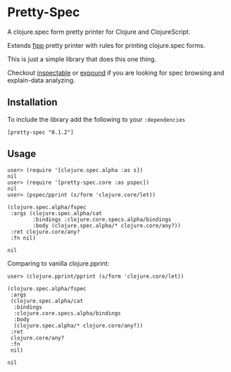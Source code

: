 # Pretty-Spec

A clojure.spec form pretty printer for Clojure and ClojureScript.

Extends [fipp](https://github.com/brandonbloom/fipp) pretty printer with rules for printing
clojure.spec forms.

This is just a simple library that does this one thing.

Checkout [inspectable](https://github.com/jpmonettas/inspectable) or [expound](https://github.com/bhb/expound)
if you are looking for spec browsing and explain-data analyzing.

Installation
------------
To include the library add the following to your `:dependencies`

    [pretty-spec "0.1.2"]
    
Usage
-----

```
user> (require '[clojure.spec.alpha :as s])
nil
user> (require '[pretty-spec.core :as pspec])
nil
user> (pspec/pprint (s/form 'clojure.core/let))

(clojure.spec.alpha/fspec
 :args (clojure.spec.alpha/cat
        :bindings :clojure.core.specs.alpha/bindings
        :body (clojure.spec.alpha/* clojure.core/any?))
 :ret clojure.core/any?
 :fn nil)
 
nil
```

Comparing to vanilla clojure.pprint:

```
user> (clojure.pprint/pprint (s/form 'clojure.core/let))

(clojure.spec.alpha/fspec
 :args
 (clojure.spec.alpha/cat
  :bindings
  :clojure.core.specs.alpha/bindings
  :body
  (clojure.spec.alpha/* clojure.core/any?))
 :ret
 clojure.core/any?
 :fn
 nil)
 
nil
```
